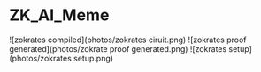 ﻿# ZK_AI_Meme
 ![zokrates compiled](photos/zokrates ciruit.png)
 ![zokrates proof generated](photos/zokrate proof generated.png)
 ![zokrates setup](photos/zokrates setup.png)


